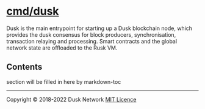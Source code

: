 # [cmd/dusk](./cmd/dusk)


Dusk is the main entrypoint for starting up a Dusk blockchain node, which 
provides the dusk consensus for block producers, synchronisation, 
transaction relaying and processing. Smart contracts and the global network 
state are offloaded to the Rusk VM.

<!-- ToC start -->

## Contents

section will be filled in here by markdown-toc

<!-- ToC end -->

<!-- 
# to regenerate this file's table of contents:
markdown-toc README.md --replace --skip-headers 2 --inline --header "##  Contents"
-->

---
Copyright © 2018-2022 Dusk Network
[MIT Licence](https://github.com/dusk-network/dusk-blockchain/blob/master/LICENSE)
